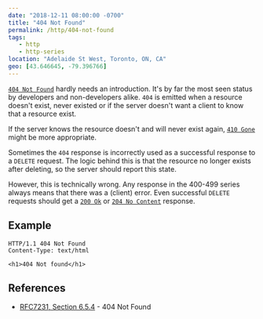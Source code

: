 ```yaml
---
date: "2018-12-11 08:00:00 -0700"
title: "404 Not Found"
permalink: /http/404-not-found
tags:
   - http
   - http-series
location: "Adelaide St West, Toronto, ON, CA"
geo: [43.646645, -79.396766]
---
```


[`404 Not Found`][1] hardly needs an introduction. It's by far the most seen
status by developers and non-developers alike. `404` is emitted when a
resource doesn't exist, never existed or if the server doesn't want a client
to know that a resource exist.

If the server knows the resource doesn't and will never exist again,
[`410 Gone`][2] might be more appropriate.

Sometimes the `404` response is incorrectly used as a successful response to
a `DELETE` request. The logic behind this is that the resource no longer
exists after deleting, so the server should report this state.

However, this is technically wrong. Any response in the 400-499 series always
means that there was a (client) error. Even successful `DELETE` requests should
get a [`200 Ok`][3] or [`204 No Content`][4] response.

Example
-------

```http
HTTP/1.1 404 Not Found
Content-Type: text/html

<h1>404 Not found</h1>
```

References
----------

* [RFC7231, Section 6.5.4][1] - 404 Not Found 

[1]: https://tools.ietf.org/html/rfc7231#section-6.5.4 "404 Not Found"
[2]: /http/410-gone
[3]: /http/200-ok
[4]: /http/204-no-content
